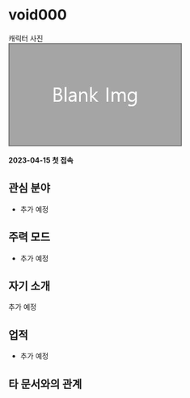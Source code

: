 # void000

캐릭터 사진  
![캐릭터](../../asset/blank_img.jpg)

**2023-04-15 첫 접속**

## 관심 분야

- 추가 예정

## 주력 모드

- 추가 예정

## 자기 소개

추가 예정

## 업적

- 추가 예정

## 타 문서와의 관계
<!-- 참여 목록 -->
<!-- tag_target_open:reverse_link_list:member_contribute -->
<!-- tag_arg:preset:member_contribute -->
<!-- tag_close -->